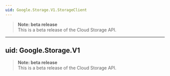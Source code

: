 ```yaml
---
uid: Google.Storage.V1.StorageClient
---
```


> **Note: beta release**  
> This is a beta release of the Cloud Storage API.

---
uid: Google.Storage.V1
---

> **Note: beta release**  
> This is a beta release of the Cloud Storage API.
